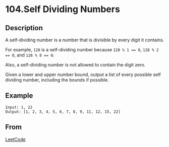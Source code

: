 # 104.Self Dividing Numbers

## Description

A self-dividing number is a number that is divisible by every digit it contains.

For example, `128` is a self-dividing number because `128 % 1 == 0`, `128 % 2 == 0`, and `128 % 8 == 0`.

Also, a self-dividing number is not allowed to contain the digit zero.

Given a lower and upper number bound, output a list of every possible self dividing number, including the bounds if possible.

## Example

```
Input: 1, 22
Output: [1, 2, 3, 4, 5, 6, 7, 8, 9, 11, 12, 15, 22]
```

## From

[LeetCode](https://leetcode.com/problems/self-dividing-numbers)
